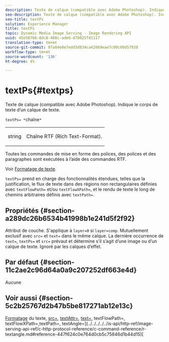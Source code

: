 ```yaml
---
description: Texte de calque (compatible avec Adobe Photoshop). Indique le corps de texte d’un calque de texte.
seo-description: Texte de calque (compatible avec Adobe Photoshop). Indique le corps de texte d’un calque de texte.
seo-title: textPs
solution: Experience Manager
title: textPs
topic: Dynamic Media Image Serving - Image Rendering API
uuid: 45e587b6-8dc8-408c-ade6-d70025fd1117
translation-type: tm+mt
source-git-commit: 97a84e8e7edd3d834ca42069eae7c09c00d57938
workflow-type: tm+mt
source-wordcount: '136'
ht-degree: 4%

---
```



# textPs{#textps}

Texte de calque (compatible avec Adobe Photoshop). Indique le corps de texte d’un calque de texte.

`textPs= *`chaîne`*`

<table id="simpletable_4E2D08FD4EEC4EDC9EFE9F6F2E22DB0C"> 
 <tr class="strow"> 
  <td class="stentry"> <p><span class="codeph"><span class="varname"> string</span> </span> </p> </td> 
  <td class="stentry"> <p>Chaîne RTF (Rich Text-Format). </p></td> 
 </tr> 
</table>

Toutes les commandes de mise en forme des polices, des polices et des paragraphes sont exécutées à l’aide des commandes RTF.

Voir [Formatage de texte](../../../../../is-api/http-ref/image-serving-api-ref/c-http-protocol-reference/c-text-formatting/c-text-formatting.md#concept-0d3136db7f6f49668274541cd4b6364c).

`textPs=` prend en charge des fonctionnalités étendues, telles que la justification, le flux de texte dans des régions non rectangulaires définies avec  `textFlowPath=` et/ou  `textFlowXPath=`, et le rendu de texte le long de chemins arbitraires définis avec  `textPath=`.

## Propriétés {#section-a289dc26b6534b41998b1e241d5f2f92}

Attribut de couche. S&#39;applique à `layer=0` si `layer=comp`. Mutuellement exclusif avec `src=` et `text=` dans le même calque. La dernière occurrence de `text=`, `textPs=` et `src=` prévaut et détermine s’il s’agit d’une image ou d’un calque de texte. Ignoré par les calques d’effet.

## Par défaut {#section-11c2ae2c96d64a0a9c207252df663e4d}

Aucune

## Voir aussi {#section-5c2b25767d2b47b5be817271ab12e13c}

[Formatage](../../../../../is-api/http-ref/image-serving-api-ref/c-http-protocol-reference/c-text-formatting/c-text-formatting.md#concept-0d3136db7f6f49668274541cd4b6364c) du texte,  [src=](../../../../../is-api/http-ref/image-serving-api-ref/c-http-protocol-reference/c-command-reference/r-src.md#reference-f6506637778c4c69bf106a7924a91ab1),  [textAttr=](../../../../../is-api/http-ref/image-serving-api-ref/c-http-protocol-reference/c-command-reference/r-textattr.md#reference-ff00484fa3244286abeff34911f7ec0d),  [text=](../../../../../is-api/http-ref/image-serving-api-ref/c-http-protocol-reference/c-command-reference/r-text.md#reference-84634052e48548539a1ef63cbe41f22f), textFlowPath=, textFlowXPath=,textPath=, textAngle=](../../../../../is-api/http-ref/image-serving-api-ref/c-http-protocol-reference/c-command-reference/r-textangle.md#reference-447f624c0e764d0cb5c75846d1b44d15)[](../../../../../is-api/http-ref/image-serving-api-ref/c-http-protocol-reference/c-command-reference/r-textflowpath.md#reference-0b8d9493d71342f0b6a64a6d221584ef)[](../../../../../is-api/http-ref/image-serving-api-ref/c-http-protocol-reference/c-command-reference/r-textflowxpath.md#reference-c55d4e41a28f40aca6a24ca218c28542)[](../../../../../is-api/http-ref/image-serving-api-ref/c-http-protocol-reference/c-command-reference/r-textpath.md#reference-b09cc0902dff4725bdb54d5da4076ccd)[
